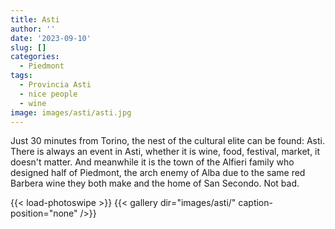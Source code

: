 ```yaml
---
title: Asti
author: ''
date: '2023-09-10'
slug: []
categories:
  - Piedmont
tags:
  - Provincia Asti
  - nice people
  - wine
image: images/asti/asti.jpg
---
```


Just 30 minutes from Torino, the nest of the cultural elite can be found: Asti. There is always an event in Asti, whether it is wine, food, festival, market, it doesn't matter. And meanwhile it is the town of the Alfieri family who designed half of Piedmont, the arch enemy of Alba due to the same red Barbera wine they both make and the home of San Secondo. Not bad.

{{< load-photoswipe >}}
{{< gallery dir="images/asti/" caption-position="none" />}}
